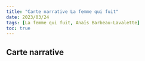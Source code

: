 ```yaml
---
title: "Carte narrative La femme qui fuit"
date: 2023/03/24
tags: [La femme qui fuit, Anaïs Barbeau-Lavalette]
toc: true
---
```


## Carte narrative

 